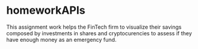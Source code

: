 # homeworkAPIs
This assignment work helps the FinTech firm to visualize their savings composed by investments in shares and cryptocurencies to assess if they have enough money as an emergency fund.
